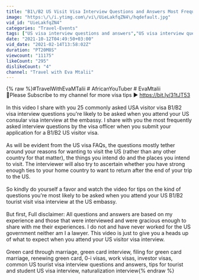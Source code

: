 ```yaml
---
title: "B1\/B2 US Visit Visa Interview Questions and Answers Most Frequently Asked 2021 \/\/ African YouTuber"
image: "https:\/\/i.ytimg.com\/vi\/UieLakfqZN4\/hqdefault.jpg"
vid_id: "UieLakfqZN4"
categories: "Travel-Events"
tags: ["US visa interview questions and answers","US visa interview questions and answers for B1\/B2 visitor visa","US visa interview questions"]
date: "2021-10-12T04:49:50+03:00"
vid_date: "2021-02-14T13:58:02Z"
duration: "PT20M8S"
viewcount: "11175"
likeCount: "295"
dislikeCount: "4"
channel: "Travel with Eva Mtalii"
---
```

{% raw %}#TravelWithEvaMTalii # AfricanYouTuber # EvaMtalii<br />🔔Please Subscribe to my channel for more visa tips ► <a rel="nofollow" target="blank" href="https://bit.ly/31tJT53">https://bit.ly/31tJT53</a><br /><br />In this video I share with you 25 commonly asked USA visitor visa B1/B2 visa interview questions you're likely to be asked when you attend your US consular visa interview at the embassy. I share with you the most frequently asked interview questions by the visa officer when you submit your application for a B1/B2 US visitor visa. <br /><br />As will be evident from the US visa FAQs, the questions mostly tether around your reasons for wanting to visit the US (rather than any other country for that matter), the things you intend do and the places you intend to visit. The interviewer will also try to ascertain whether you have strong enough ties to your home country to want to return after the end of your trip to the US.<br /><br />So kindly do yourself a favor and watch the video for tips on the kind of questions you're most likely to be asked when you attend your US B1/B2 tourist visit visa interview at the US embassy.<br /><br />But first, Full disclaimer: All questions and answers are based on my experience and those that were interviewed and were gracious enough to share with me their experiences. I do not and have never worked for the US government neither am I a lawyer. This video is just to give you a heads up of what to expect when you attend your US visitor visa interview.<br /><br />Green card through marriage, green card interview, filing for green card marriage, renewing green card, 0-i visas, work visas, investor visas, common US tourist visa interview questions and answers, tips for tourist and student US visa interview, naturalization interview{% endraw %}
